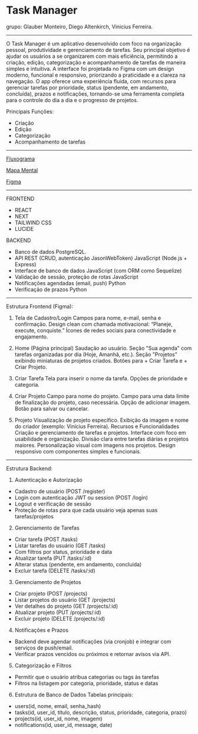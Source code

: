 # Task Manager

grupo: Glauber Monteiro, Diego Altenkirch, Vinicius Ferreira.
___________________________________________________________________________________________________________________________________________________
O Task Manager é um aplicativo desenvolvido com foco na organização pessoal, produtividade e gerenciamento de tarefas. Seu principal objetivo é ajudar os usuários a  se organizarem com mais eficiência, permitindo a criação, edição, categorização e acompanhamento de tarefas de maneira simples e intuitiva. A interface foi projetada no Figma com um design moderno, funcional e responsivo, priorizando a praticidade e a clareza na navegação. 
O app oferece uma experiência fluida, com recursos para gerenciar tarefas por prioridade, status (pendente, em andamento, concluída), prazos e notificações, tornando-se uma ferramenta completa para o controle do dia a dia e o progresso de projetos.

Principais Funções:
- Criação 
- Edição
- Categorização
- Acompanhamento de tarefas
___________________________________________________________________________________________________________________________________________________

[Fluxograma](https://www.tldraw.com/f/pciLy9L6HDUGhUqDX0aQH?d=v-361.-189.1945.1112.pAZpclm-QIX51Q0q2C0bI)

[Mapa Mental](https://mm.tt/app/map/3682702054?t=hEWbcv0vWH)

[Figma](https://www.figma.com/design/uQXsz4O7nuNBJJiU6MAktW/ProjetoP%C3%B3sDaniel?node-id=0-1&t=fWCLWPR4sPLjWKih-1)
__________________________________________________________________________________________________________________________________________________
FRONTEND
- REACT
- NEXT
- TAILWIND CSS
- LUCIDE
  
BACKEND
- Banco de dados PostgreSQL.
- API REST (CRUD, autenticação JasonWebToken)	JavaScript (Node.js + Express)
- Interface de banco de dados	JavaScript (com ORM como Sequelize)
- Validação de sessão, proteção de rotas	JavaScript
- Notificações agendadas (email, push)	Python
- Verificação de prazos	Python

___________________________________________________________________________________________________________________________________________________
Estrutura Frontend (Figma):

1. Tela de Cadastro/Login
Campos para nome, e-mail, senha e confirmação.
Design clean com chamada motivacional: “Planeje, execute, conquiste.”
Ícones de redes sociais para conectividade e engajamento.

2. Home (Página principal)
Saudação ao usuário.
Seção "Sua agenda" com tarefas organizadas por dia (Hoje, Amanhã, etc.).
Seção "Projetos" exibindo miniaturas de projetos criados.
Botões para + Criar Tarefa e + Criar Projeto.

3. Criar Tarefa
Tela para inserir o nome da tarefa.
Opções de prioridade e categoria.

4. Criar Projeto
Campo para nome do projeto.
Campo para uma data limite de finalização do projeto, caso necessária.
Opção de adicionar imagem.
Botão para salvar ou cancelar.

6. Projeto
Visualização de projeto específico.
Exibição da imagem e nome do criador (exemplo: Vinícius Ferreira).
Recursos e Funcionalidades
Criação e gerenciamento de tarefas e projetos.
Interface com foco em usabilidade e organização.
Divisão clara entre tarefas diárias e projetos maiores.
Personalização visual com imagens nos projetos.
Design responsivo com componentes simples e funcionais.
__________________________________________________________________________________________________________________________________________________
Estrutura Backend:

1. Autenticação e Autorização
- Cadastro de usuário (POST /register)
- Login com autenticação JWT ou session (POST /login)
- Logout e verificação de sessão
- Proteção de rotas para que cada usuário veja apenas suas tarefas/projetos

 2. Gerenciamento de Tarefas
- Criar tarefa (POST /tasks)
- Listar tarefas do usuário (GET /tasks)
- Com filtros por status, prioridade e data
- Atualizar tarefa (PUT /tasks/:id)
- Alterar status (pendente, em andamento, concluída)
- Excluir tarefa (DELETE /tasks/:id)

3. Gerenciamento de Projetos
- Criar projeto (POST /projects)
- Listar projetos do usuário (GET /projects)
- Ver detalhes do projeto (GET /projects/:id)
- Atualizar projeto (PUT /projects/:id)
- Excluir projeto (DELETE /projects/:id)

4. Notificações e Prazos
- Backend deve agendar notificações (via cronjob) e integrar com serviços de push/email.
- Verificar prazos vencidos ou próximos e retornar avisos via API.

5. Categorização e Filtros
- Permitir que o usuário atribua categorias ou tags às tarefas
- Filtros na listagem por categoria, prioridade, status e datas

6. Estrutura de Banco de Dados
Tabelas principais:
- users(id, nome, email, senha_hash)
- tasks(id, user_id, título, descrição, status, prioridade, categoria, prazo)
- projects(id, user_id, nome, imagem)
- notifications(id, user_id, message, date)

